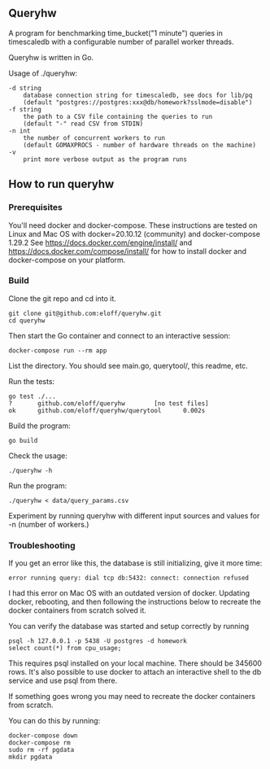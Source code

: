 ## Queryhw

A program for benchmarking time_bucket("1 minute") queries in timescaledb
with a configurable number of parallel worker threads.

Queryhw is written in Go.

Usage of ./queryhw:

    -d string
        database connection string for timescaledb, see docs for lib/pq
        (default "postgres://postgres:xxx@db/homework?sslmode=disable")
    -f string
        the path to a CSV file containing the queries to run 
        (default "-" read CSV from STDIN)
    -n int
        the number of concurrent workers to run 
        (default GOMAXPROCS - number of hardware threads on the machine)
    -v
        print more verbose output as the program runs

## How to run queryhw

### Prerequisites

You'll need docker and docker-compose. 
These instructions are tested on Linux and Mac OS with docker=20.10.12 (community) and docker-compose 1.29.2
See https://docs.docker.com/engine/install/ and https://docs.docker.com/compose/install/
for how to install docker and docker-compose on your platform.

### Build

Clone the git repo and cd into it.

    git clone git@github.com:eloff/queryhw.git
    cd queryhw

Then start the Go container and connect to an interactive session:

    docker-compose run --rm app

List the directory. You should see main.go, querytool/, this readme, etc.

Run the tests:

    go test ./...
    ?       github.com/eloff/queryhw        [no test files]
    ok      github.com/eloff/queryhw/querytool      0.002s

Build the program:

    go build

Check the usage:

    ./queryhw -h

Run the program:

    ./queryhw < data/query_params.csv

Experiment by running queryhw with different
input sources and values for -n (number of workers.)

### Troubleshooting

If you get an error like this, the database is still initializing, give it more time:

    error running query: dial tcp db:5432: connect: connection refused

I had this error on Mac OS with an outdated version of docker.
Updating docker, rebooting, and then following the instructions below
to recreate the docker containers from scratch solved it.

You can verify the database was started and setup correctly by running

    psql -h 127.0.0.1 -p 5438 -U postgres -d homework
    select count(*) from cpu_usage;

This requires psql installed on your local machine. There should be 345600 rows.
It's also possible to use docker to attach an interactive shell to the db service
and use psql from there.

If something goes wrong you may need to recreate the docker containers from scratch.

You can do this by running:
    
    docker-compose down
    docker-compose rm
    sudo rm -rf pgdata
    mkdir pgdata

